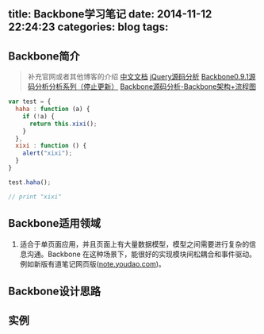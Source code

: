 title: Backbone学习笔记
date: 2014-11-12 22:24:23
categories: blog
tags:
---
## Backbone简介
> 补充官网或者其他博客的介绍
[中文文档](http://www.csser.com/tools/backbone/backbone.js.html)
[jQuery源码分析](http://www.cnblogs.com/nuysoft/archive/2011/11/14/2248023.html)
[Backbone0.9.1源码分析分析系列（停止更新）](http://www.cnblogs.com/nuysoft/archive/2012/03/14/2395260.html)
[Backbone源码分析-Backbone架构+流程图](http://www.cnblogs.com/nuysoft/archive/2012/03/19/2404274.html)


```javascript
var test = {
  haha : function (a) {
    if (!a) {
      return this.xixi();
    }
  },
  xixi : function () {
	alert("xixi");
  }
}

test.haha();

// print "xixi"
```
## Backbone适用领域
1. 适合于单页面应用，并且页面上有大量数据模型，模型之间需要进行复杂的信息沟通。Backbone 在这种场景下，能很好的实现模块间松耦合和事件驱动。 例如新版有道笔记网页版([note.youdao.com](http://note.youdao.com))。


## Backbone设计思路

## 实例